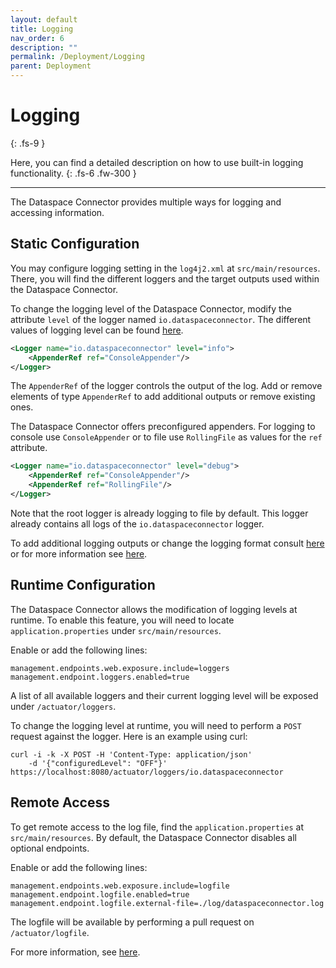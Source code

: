 ```yaml
---
layout: default
title: Logging
nav_order: 6
description: ""
permalink: /Deployment/Logging
parent: Deployment
---
```


# Logging
{: .fs-9 }

Here, you can find a detailed description on how to use built-in logging functionality.
{: .fs-6 .fw-300 }

---

The Dataspace Connector provides multiple ways for logging and accessing information.

## Static Configuration

You may configure logging setting in the `log4j2.xml` at `src/main/resources`. There, you will find 
the different loggers and the target outputs used within the Dataspace Connector.

To change the logging level of the Dataspace Connector, modify the attribute `level` of the logger
named `io.dataspaceconnector`. The different values of logging level can be found
[here](https://logging.apache.org/log4j/2.x/manual/configuration.html#SystemProperties).

```xml
<Logger name="io.dataspaceconnector" level="info">
    <AppenderRef ref="ConsoleAppender"/>
</Logger>
```

The `AppenderRef` of the logger controls the output of the log. Add or remove elements of type
`AppenderRef` to add additional outputs or remove existing ones.

The Dataspace Connector offers preconfigured appenders. For logging to console use `ConsoleAppender`
or to file use `RollingFile` as values for the `ref` attribute.

```xml
<Logger name="io.dataspaceconnector" level="debug">
    <AppenderRef ref="ConsoleAppender"/>
    <AppenderRef ref="RollingFile"/>
</Logger>
```

Note that the root logger is already logging to file by default. This logger already contains all
logs of the `io.dataspaceconnector` logger.

To add additional logging outputs or change the logging format consult
[here](https://logging.apache.org/log4j/2.x/manual/appenders.html) or for more information
see [here](https://logging.apache.org/log4j/2.x/manual/configuration.html#XML).

## Runtime Configuration
The Dataspace Connector allows the modification of logging levels at runtime. To enable this 
feature, you will need to locate `application.properties` under `src/main/resources`.

Enable or add the following lines:

```properties
management.endpoints.web.exposure.include=loggers
management.endpoint.loggers.enabled=true
```

A list of all available loggers and their current logging level will be exposed under 
`/actuator/loggers`.

To change the logging level at runtime, you will need to perform a `POST` request against the 
logger. Here is an example using curl:

```commandline
curl -i -k -X POST -H 'Content-Type: application/json' 
    -d '{"configuredLevel": "OFF"}' https://localhost:8080/actuator/loggers/io.dataspaceconnector
```

## Remote Access
To get remote access to the log file, find the `application.properties` at `src/main/resources`.
By default, the Dataspace Connector disables all optional endpoints.

Enable or add the following lines:

```properties
management.endpoints.web.exposure.include=logfile
management.endpoint.logfile.enabled=true
management.endpoint.logfile.external-file=./log/dataspaceconnector.log
```

The logfile will be available by performing a pull request on `/actuator/logfile`.

For more information, see 
[here](https://docs.spring.io/spring-boot/docs/current/reference/html/production-ready-features.html).
